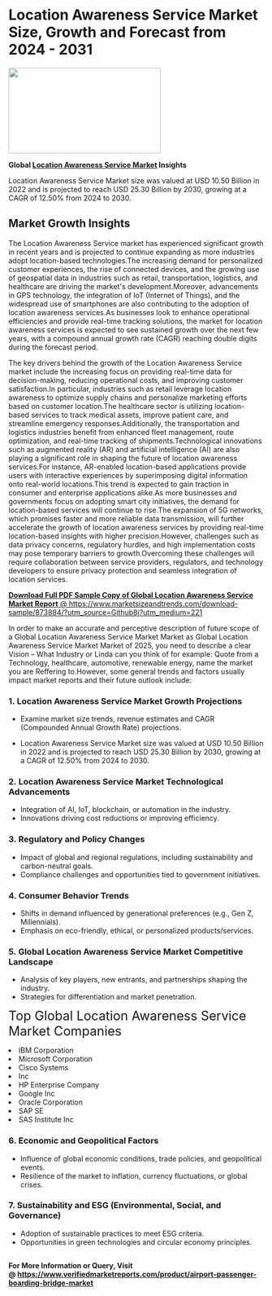 <H1>Location Awareness Service Market Size, Growth and Forecast from 2024 - 2031</H1><img class="aligncenter size-medium wp-image-584254" src="https://thirdeyenews.in/wp-content/uploads/2024/09/Global-Market-Research-300x168.jpeg" alt="" width="300" height="168" /><p><strong>Global&nbsp;<a href="https://www.marketsizeandtrends.com/download-sample/873884/?utm_source=Github8j?utm_medium=221">Location Awareness Service Market</a> Insights</strong></p><p>Location Awareness Service Market size was valued at USD 10.50 Billion in 2022 and is projected to reach USD 25.30 Billion by 2030, growing at a CAGR of 12.50% from 2024 to 2030.</p><p><h2>Market Growth Insights</h2> <p>The Location Awareness Service market has experienced significant growth in recent years and is projected to continue expanding as more industries adopt location-based technologies.The increasing demand for personalized customer experiences, the rise of connected devices, and the growing use of geospatial data in industries such as retail, transportation, logistics, and healthcare are driving the market's development.Moreover, advancements in GPS technology, the integration of IoT (Internet of Things), and the widespread use of smartphones are also contributing to the adoption of location awareness services.As businesses look to enhance operational efficiencies and provide real-time tracking solutions, the market for location awareness services is expected to see sustained growth over the next few years, with a compound annual growth rate (CAGR) reaching double digits during the forecast period.</p> <p><a href="#"></a></p> <p>The key drivers behind the growth of the Location Awareness Service market include the increasing focus on providing real-time data for decision-making, reducing operational costs, and improving customer satisfaction.In particular, industries such as retail leverage location awareness to optimize supply chains and personalize marketing efforts based on customer location.The healthcare sector is utilizing location-based services to track medical assets, improve patient care, and streamline emergency responses.Additionally, the transportation and logistics industries benefit from enhanced fleet management, route optimization, and real-time tracking of shipments.Technological innovations such as augmented reality (AR) and artificial intelligence (AI) are also playing a significant role in shaping the future of location awareness services.For instance, AR-enabled location-based applications provide users with interactive experiences by superimposing digital information onto real-world locations.This trend is expected to gain traction in consumer and enterprise applications alike.As more businesses and governments focus on adopting smart city initiatives, the demand for location-based services will continue to rise.The expansion of 5G networks, which promises faster and more reliable data transmission, will further accelerate the growth of location awareness services by providing real-time location-based insights with higher precision.However, challenges such as data privacy concerns, regulatory hurdles, and high implementation costs may pose temporary barriers to growth.Overcoming these challenges will require collaboration between service providers, regulators, and technology developers to ensure privacy protection and seamless integration of location services.<p><a href="#"></p><p><span class=""><strong>Download Full PDF Sample Copy of Global Location Awareness Service Market Report</strong> @ <a href="https://www.marketsizeandtrends.com/download-sample/873884/?utm_source=Github8j?utm_medium=221" target="_blank">https://www.marketsizeandtrends.com/download-sample/873884/?utm_source=Github8j?utm_medium=221</a></span></p><p>In order to make an accurate and perceptive description of future scope of a Global&nbsp;Location Awareness Service Market Market as Global&nbsp;Location Awareness Service Market Market of 2025, you need to describe a clear Vision &ndash; What Industry or Linda can you think of for example: Quote from a Technology, healthcare, automotive, renewable energy, name the market you are Reffering to.However, some general trends and factors usually impact market reports and their future outlook include:</p><h3>1.&nbsp;<strong>Location Awareness Service Market Growth Projections</strong></h3><ul><li>Examine market size trends, revenue estimates and CAGR (Compounded Annual Growth Rate) projections.</li><li><p>Location Awareness Service Market size was valued at USD 10.50 Billion in 2022 and is projected to reach USD 25.30 Billion by 2030, growing at a CAGR of 12.50% from 2024 to 2030.</p></li></ul><h3>2.&nbsp;<strong>Location Awareness Service Market Technological Advancements</strong></h3><ul><li>Integration of AI, IoT, blockchain, or automation in the industry.</li><li>Innovations driving cost reductions or improving efficiency.</li></ul><h3>3.&nbsp;<strong>Regulatory and Policy Changes</strong></h3><ul><li>Impact of global and regional regulations, including sustainability and carbon-neutral goals.</li><li>Compliance challenges and opportunities tied to government initiatives.</li></ul><h3>4.&nbsp;<strong>Consumer Behavior Trends</strong></h3><ul><li>Shifts in demand influenced by generational preferences (e.g., Gen Z, Millennials).</li><li>Emphasis on eco-friendly, ethical, or personalized products/services.</li></ul><h3>5.&nbsp;<strong>Global Location Awareness Service Market Competitive Landscape</strong></h3><ul><li>Analysis of key players, new entrants, and partnerships shaping the industry.</li><li>Strategies for differentiation and market penetration.</li></ul><p data-pm-slice="1 1 []"><span style="color: inherit; font-family: inherit; font-size: 25px;">Top Global Location Awareness Service Market Companies</span></p><div class="" data-test-id=""><p><li>IBM Corporation</li><li> Microsoft Corporation</li><li> Cisco Systems</li><li> Inc</li><li> HP Enterprise Company</li><li> Google Inc</li><li> Oracle Corporation</li><li> SAP SE</li><li> SAS Institute Inc</li></p></div><h3>6.&nbsp;<strong>Economic and Geopolitical Factors</strong></h3><ul><li>Influence of global economic conditions, trade policies, and geopolitical events.</li><li>Resilience of the market to inflation, currency fluctuations, or global crises.</li></ul><h3>7.&nbsp;<strong>Sustainability and ESG (Environmental, Social, and Governance)</strong></h3><ul><li>Adoption of sustainable practices to meet ESG criteria.</li><li>Opportunities in green technologies and circular economy principles.</li></ul><h2><strong style="font-size: 14px;">For More Information or Query, Visit @&nbsp;</strong><a style="background-color: #ffffff; font-size: 14px;" href="https://www.marketsizeandtrends.com/report/location-awareness-service-market/" target="_blank">https://www.verifiedmarketreports.com/product/airport-passenger-boarding-bridge-market</a></h2>